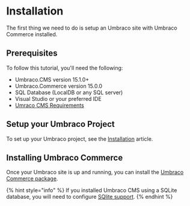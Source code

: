 # Installation

The first thing we need to do is setup an Umbraco site with Umbraco Commerce installed.

## Prerequisites
To follow this tutorial, you'll need the following:

* Umbraco.CMS version 15.1.0+
* Umbraco.Commerce version 15.0.0
* SQL Database (LocalDB or any SQL server)
* Visual Studio or your preferred IDE
* [Umraco CMS Requirements](../../../umbraco-cms/fundamentals/setup/requirements.md)

## Setup your Umbraco Project

To set up your Umbraco project, see the [Installation](../../../umbraco-cms/fundamentals/setup/install/README.md) article.

## Installing Umbraco Commerce

Once your Umbraco site is up and running, you can install the [Umbraco Commerce package](../../getting-started/install.md).

{% hint style="info" %}
If you installed Umbraco CMS using a SQLite database, you will need to configure [SQlite support](../../how-to-guides/configure-sqlite-support.md).
{% endhint %}
